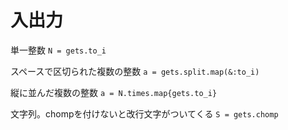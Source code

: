 # 入出力

単一整数
`N = gets.to_i`

スペースで区切られた複数の整数
`a = gets.split.map(&:to_i)`

縦に並んだ複数の整数
`a = N.times.map{gets.to_i}`

文字列。chompを付けないと改行文字がついてくる
`S = gets.chomp`
